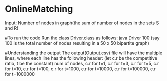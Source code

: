 # OnlineMatching
Input: Number of nodes in graph(the sum of number of nodes in the sets S and R)

#To run the code
Run the class Driver.class as follows:
java Driver 100 (say 100 is the total number of nodes resulting in a 50 x 50 bipartite graph)

#Understanding the output
The output(Output.csv) file will have the multiple lines, where each line has the following header:
(let c.r be the competitive ratio, t be the constant)
num of nodes, c.r for t=1, c.r for t=3, c.r for t=5, c.r for t=10, c.r for t=100, c.r for t=1000, 
c.r for t=10000, c.r for t=100000, c.r for t=1000000
